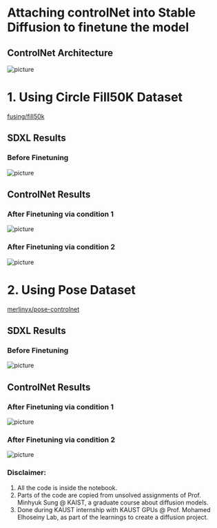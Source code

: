 # Attaching controlNet into Stable Diffusion to finetune the model

## ControlNet Architecture
![picture](controlNetData/assets/controlnet-operation-principle.jpg)

# 1. Using Circle Fill50K Dataset
[fusing/fill50k](https://huggingface.co/datasets/fusing/fill50k)
## SDXL Results
### Before Finetuning
![picture](controlNetData/Circle-SDXL-Before-Training.png)

## ControlNet Results
### After Finetuning via condition 1
![picture](controlNetData/controlNet-Circle-Output/After-fill50k-ControlNet-condition1.png)
### After Finetuning via condition 2
![picture](controlNetData/controlNet-Circle-Output/After-fill50k-ControlNet-condition2.png)

# 2. Using Pose Dataset
[merlinyx/pose-controlnet](https://huggingface.co/datasets/merlinyx/pose-controlnet)
## SDXL Results
### Before Finetuning
![picture](controlNetData/Pose-SDXL-Before-Training.png)

## ControlNet Results
### After Finetuning via condition 1
![picture](controlNetData/controlNet-Pose2-Output/After-pose_merlinyx-ControlNet-condition1.png)
### After Finetuning via condition 2
![picture](controlNetData/controlNet-Pose2-Output/After-pose_merlinyx-ControlNet-condition2.png)



### Disclaimer:
1. All the code is inside the notebook.
2. Parts of the code are copied from unsolved assignments of Prof. Minhyuk Sung @ KAIST, a graduate course about diffusion models.
3. Done during KAUST internship with KAUST GPUs @ Prof. Mohamed Elhoseiny Lab, as part of the learnings to create a diffusion project.
